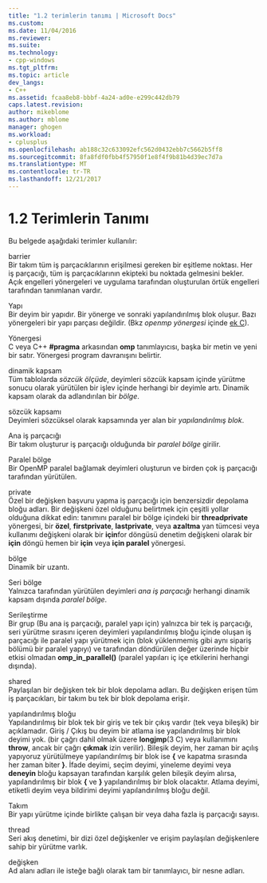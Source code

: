 ```yaml
---
title: "1.2 terimlerin tanımı | Microsoft Docs"
ms.custom: 
ms.date: 11/04/2016
ms.reviewer: 
ms.suite: 
ms.technology:
- cpp-windows
ms.tgt_pltfrm: 
ms.topic: article
dev_langs:
- C++
ms.assetid: fcaa8eb8-bbbf-4a24-ad0e-e299c442db79
caps.latest.revision: 
author: mikeblome
ms.author: mblome
manager: ghogen
ms.workload:
- cplusplus
ms.openlocfilehash: ab188c32c633092efc562d0432ebb7c5662b5ff8
ms.sourcegitcommit: 8fa8fdf0fbb4f57950f1e8f4f9b81b4d39ec7d7a
ms.translationtype: MT
ms.contentlocale: tr-TR
ms.lasthandoff: 12/21/2017
---
```

# <a name="12-definition-of-terms"></a>1.2 Terimlerin Tanımı
Bu belgede aşağıdaki terimler kullanılır:  
  
 barrier  
 Bir takım tüm iş parçacıklarının erişilmesi gereken bir eşitleme noktası.  Her iş parçacığı, tüm iş parçacıklarının ekipteki bu noktada gelmesini bekler. Açık engelleri yönergeleri ve uygulama tarafından oluşturulan örtük engelleri tarafından tanımlanan vardır.  
  
 Yapı  
 Bir deyim bir yapıdır. Bir yönerge ve sonraki yapılandırılmış blok oluşur. Bazı yönergeleri bir yapı parçası değildir. (Bkz *openmp yönergesi* içinde [ek C](../../parallel/openmp/c-openmp-c-and-cpp-grammar.md)).  
  
 Yönergesi  
 C veya C++ **#pragma** arkasından **omp** tanımlayıcısı, başka bir metin ve yeni bir satır. Yönergesi program davranışını belirtir.  
  
 dinamik kapsam  
 Tüm tablolarda *sözcük ölçüde*, deyimleri sözcük kapsam içinde yürütme sonucu olarak yürütülen bir işlev içinde herhangi bir deyimle artı. Dinamik kapsam olarak da adlandırılan bir *bölge*.  
  
 sözcük kapsamı  
 Deyimleri sözcüksel olarak kapsamında yer alan bir *yapılandırılmış blok*.  
  
 Ana iş parçacığı  
 Bir takım oluşturur iş parçacığı olduğunda bir *paralel bölge* girilir.  
  
 Paralel bölge  
 Bir OpenMP paralel bağlamak deyimleri oluşturun ve birden çok iş parçacığı tarafından yürütülen.  
  
 private  
 Özel bir değişken başvuru yapma iş parçacığı için benzersizdir depolama bloğu adları. Bir değişkeni özel olduğunu belirtmek için çeşitli yollar olduğuna dikkat edin: tanımını paralel bir bölge içindeki bir **threadprivate** yönergesi, bir **özel**, **firstprivate**, **lastprivate**, veya **azaltma** yan tümcesi veya kullanımı değişkeni olarak bir **için**for döngüsü denetim değişkeni olarak bir **için** döngü hemen bir **için** veya **için paralel** yönergesi.  
  
 bölge  
 Dinamik bir uzantı.  
  
 Seri bölge  
 Yalnızca tarafından yürütülen deyimleri *ana iş parçacığı* herhangi dinamik kapsam dışında *paralel bölge*.  
  
 Serileştirme  
 Bir grup (Bu ana iş parçacığı, paralel yapı için) yalnızca bir tek iş parçacığı, seri yürütme sırasını içeren deyimleri yapılandırılmış bloğu içinde oluşan iş parçacığı ile paralel yapı yürütmek için (blok yüklenmemiş gibi aynı sipariş bölümü bir paralel yapıyı) ve tarafından döndürülen değer üzerinde hiçbir etkisi olmadan **omp_in_parallel()** (paralel yapıları iç içe etkilerini herhangi dışında).  
  
 shared  
 Paylaşılan bir değişken tek bir blok depolama adları. Bu değişken erişen tüm iş parçacıkları, bir takım bu tek bir blok depolama erişir.  
  
 yapılandırılmış bloğu  
 Yapılandırılmış bir blok tek bir giriş ve tek bir çıkış vardır (tek veya bileşik) bir açıklamadır. Giriş / Çıkış bu deyim bir atlama ise yapılandırılmış bir blok deyimi yok. (bir çağrı dahil olmak üzere **longjmp**(3 C) veya kullanımını **throw**, ancak bir çağrı **çıkmak** izin verilir). Bileşik deyim, her zaman bir açılış yapıyoruz yürütülmeye yapılandırılmış bir blok ise **{** ve kapatma sırasında her zaman biter **}**. İfade deyimi, seçim deyimi, yineleme deyimi veya **deneyin** bloğu kapsayan tarafından karşılık gelen bileşik deyim alırsa, yapılandırılmış bir blok **{** ve **}** yapılandırılmış bir blok olacaktır. Atlama deyimi, etiketli deyim veya bildirimi deyimi yapılandırılmış bloğu değil.  
  
 Takım  
 Bir yapı yürütme içinde birlikte çalışan bir veya daha fazla iş parçacığı sayısı.  
  
 thread  
 Seri akış denetimi, bir dizi özel değişkenler ve erişim paylaşılan değişkenlere sahip bir yürütme varlık.  
  
 değişken  
 Ad alanı adları ile isteğe bağlı olarak tam bir tanımlayıcı, bir nesne adları.